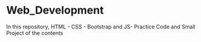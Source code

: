 # Web_Development
In this repository, HTML - CSS - Bootstrap and JS- Practice Code and Small Project of the contents 
